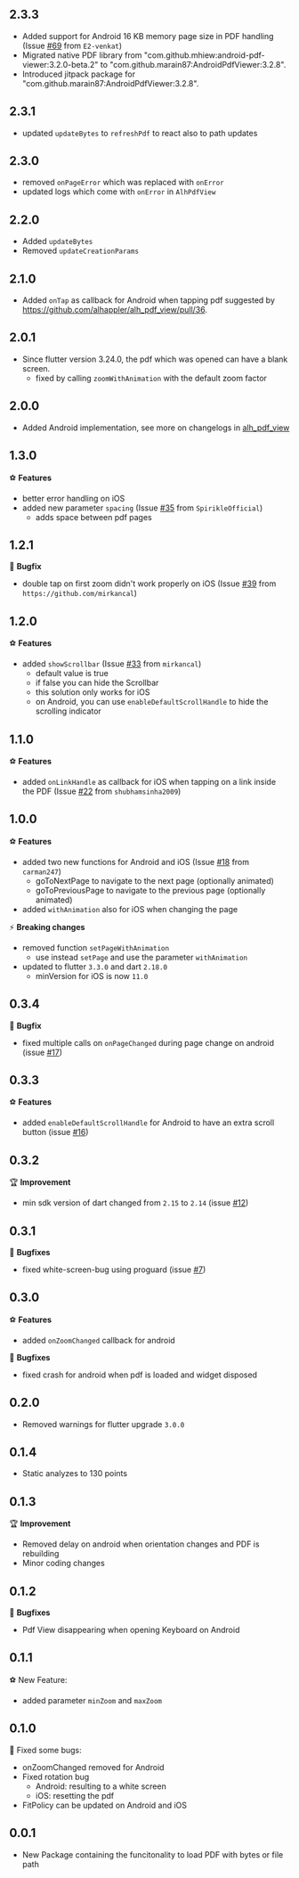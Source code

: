 ## 2.3.3
* Added support for Android 16 KB memory page size in PDF handling (Issue [#69](https://github.com/alhappler/alh_pdf_view/issues/69) from `E2-venkat`)
* Migrated native PDF library from "com.github.mhiew:android-pdf-viewer:3.2.0-beta.2" to "com.github.marain87:AndroidPdfViewer:3.2.8".
* Introduced jitpack package for "com.github.marain87:AndroidPdfViewer:3.2.8".

## 2.3.1
* updated `updateBytes` to `refreshPdf` to react also to path updates

## 2.3.0
* removed `onPageError` which was replaced with `onError`
* updated logs which come with `onError` in `AlhPdfView`
  
## 2.2.0
* Added `updateBytes`
* Removed `updateCreationParams`

## 2.1.0
* Added `onTap` as callback for Android when tapping pdf suggested by https://github.com/alhappler/alh_pdf_view/pull/36.

## 2.0.1
* Since flutter version 3.24.0, the pdf which was opened can have a blank screen.
  * fixed by calling `zoomWithAnimation` with the default zoom factor

## 2.0.0

* Added Android implementation, see more on changelogs in [alh_pdf_view](https://pub.dev/packages/alh_pdf_view/changelog)

## 1.3.0
⚽️ **Features**
* better error handling on iOS
* added new parameter `spacing` (Issue [#35](https://github.com/alhappler/alh_pdf_view/issues/35) from `SpirikleOfficial`)
  * adds space between pdf pages

## 1.2.1

🐛 **Bugfix**
* double tap on first zoom didn't work properly on iOS (Issue [#39](https://github.com/alhappler/alh_pdf_view/issues/39) from `https://github.com/mirkancal`)

## 1.2.0

⚽️ **Features**
* added `showScrollbar` (Issue [#33](https://github.com/alhappler/alh_pdf_view/issues/33) from `mirkancal`)
  * default value is true
  * if false you can hide the Scrollbar
  * this solution only works for iOS
  * on Android, you can use `enableDefaultScrollHandle` to hide the scrolling indicator

## 1.1.0

⚽️ **Features**
* added `onLinkHandle` as callback for iOS when tapping on a link inside the PDF (Issue [#22](https://github.com/alhappler/alh_pdf_view/issues/22) from `shubhamsinha2009`)

## 1.0.0

⚽️ **Features**
* added two new functions for Android and iOS (Issue [#18](https://github.com/alhappler/alh_pdf_view/issues/18) from `carman247`)
  * goToNextPage to navigate to the next page (optionally animated)
  * goToPreviousPage to navigate to the previous page (optionally animated)
* added `withAnimation` also for iOS when changing the page

⚡️ **Breaking changes**
* removed function `setPageWithAnimation`
  * use instead `setPage` and use the parameter `withAnimation`
* updated to flutter `3.3.0` and dart `2.18.0`
  * minVersion for iOS is now `11.0`

## 0.3.4
🐛 **Bugfix**

* fixed multiple calls on `onPageChanged` during page change on android (issue [#17](https://github.com/alhappler/alh_pdf_view/issues/17))

## 0.3.3

⚽️ **Features**

* added `enableDefaultScrollHandle` for Android to have an extra scroll button (issue [#16](https://github.com/alhappler/alh_pdf_view/issues/16))

## 0.3.2

🏆 **Improvement**

* min sdk version of dart changed from `2.15` to `2.14` (issue [#12](https://github.com/alhappler/alh_pdf_view/issues/12))

## 0.3.1

🐛 **Bugfixes**

* fixed white-screen-bug using proguard (issue [#7](https://github.com/alhappler/alh_pdf_view/issues/7))

## 0.3.0

⚽️ **Features**

* added `onZoomChanged` callback for android

🐛 **Bugfixes**

* fixed crash for android when pdf is loaded and widget disposed

## 0.2.0

* Removed warnings for flutter upgrade `3.0.0`

## 0.1.4

* Static analyzes to 130 points

## 0.1.3

🏆 **Improvement**

* Removed delay on android when orientation changes and PDF is rebuilding
* Minor coding changes

## 0.1.2

🐛 **Bugfixes**

* Pdf View disappearing when opening Keyboard on Android

## 0.1.1

⚽️ New Feature:

* added parameter `minZoom` and `maxZoom`

## 0.1.0

🐛 Fixed some bugs:

* onZoomChanged removed for Android
* Fixed rotation bug
  * Android: resulting to a white screen
  * iOS: resetting the pdf
* FitPolicy can be updated on Android and iOS

## 0.0.1

* New Package containing the funcitonality to load PDF with bytes or file path
